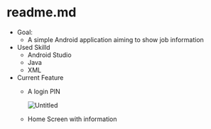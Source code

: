 # readme.md

- Goal:
    - A simple Android application aiming to show job information
- Used Skilld
    - Android Studio
    - Java
    - XML
- Current Feature
    - A login PIN
        
        ![Untitled](readme%20md%200a802411977c46bca421b19d8b511594/Untitled.png)
        
    - Home Screen with information